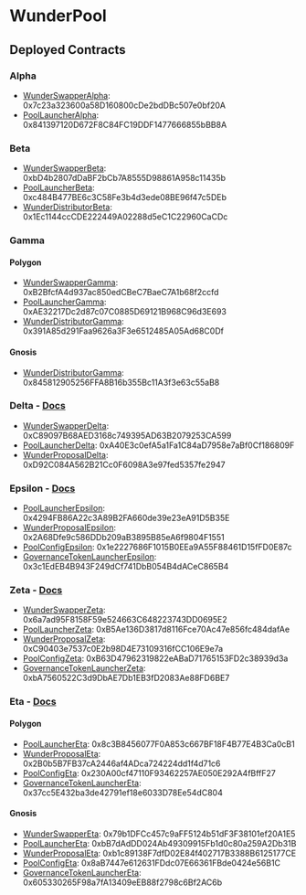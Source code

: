 # WunderPool

## Deployed Contracts

### Alpha

- [WunderSwapperAlpha](https://github.com/WunderPass/SmartContract-WunderPool/blob/master/contracts/alpha/WunderSwapperAlpha.sol): 0x7c23a323600a58D160800cDe2bdDBc507e0bf20A
- [PoolLauncherAlpha](https://github.com/WunderPass/SmartContract-WunderPool/blob/master/contracts/alpha/PoolLauncherAlpha.sol): 0x841397120D672F8C84FC19DDF1477666855bBB8A

### Beta

- [WunderSwapperBeta](https://github.com/WunderPass/SmartContract-WunderPool/blob/master/contracts/beta/WunderSwapperBeta.sol): 0xbD4b2807dDaBF2bCb7A8555D98861A958c11435b
- [PoolLauncherBeta](https://github.com/WunderPass/SmartContract-WunderPool/blob/master/contracts/beta/PoolLauncherBeta.sol): 0xc484B477BE6c3C58Fe3b4d3ede08BE96f47c5DEb
- [WunderDistributorBeta](https://github.com/WunderPass/SmartContract-WunderPool/blob/master/contracts/beta/WunderDistributorBeta.sol): 0x1Ec1144ccCDE222449A02288d5eC1C22960CaCDc

### Gamma

#### Polygon

- [WunderSwapperGamma](https://github.com/WunderPass/SmartContract-WunderPool/blob/master/contracts/gamma/WunderSwapperGamma.sol): 0xB2BfcfA4d937ac850edCBeC7BaeC7A1b68f2ccfd
- [PoolLauncherGamma](https://github.com/WunderPass/SmartContract-WunderPool/blob/master/contracts/gamma/PoolLauncherGamma.sol): 0xAE32217Dc2d87c07C0885D69121B968C96d3E693
- [WunderDistributorGamma](https://github.com/WunderPass/SmartContract-WunderPool/blob/master/contracts/beta/WunderDistributorGamma.sol): 0x391A85d291Faa9626a3F3e6512485A05Ad68C0Df

#### Gnosis

- [WunderDistributorGamma](https://github.com/WunderPass/SmartContract-WunderPool/blob/master/contracts/beta/WunderDistributorGamma.sol): 0x845812905256FFA8B16b355Bc11A3f3e63c55aB8

### Delta - [Docs](https://github.com/WunderPass/SmartContract-WunderPool/blob/master/DELTA.md)

- [WunderSwapperDelta](https://github.com/WunderPass/SmartContract-WunderPool/blob/master/contracts/delta/WunderSwapperDelta.sol): 0xC89097B68AED3168c749395AD63B2079253CA599
- [PoolLauncherDelta](https://github.com/WunderPass/SmartContract-WunderPool/blob/master/contracts/delta/PoolLauncherDelta.sol): 0xA40E3c0efA5a1Fa1C84aD7958e7aBf0Cf186809F
- [WunderProposalDelta](https://github.com/WunderPass/SmartContract-WunderPool/blob/master/contracts/delta/WunderProposalDelta.sol): 0xD92C084A562B21Cc0F6098A3e97fed5357fe2947

### Epsilon - [Docs](https://github.com/WunderPass/SmartContract-WunderPool/blob/master/EPSILON.md)

- [PoolLauncherEpsilon](https://github.com/WunderPass/SmartContract-WunderPool/blob/master/contracts/epsilon/PoolLauncherEpsilon.sol): 0x4294FB86A22c3A89B2FA660de39e23eA91D5B35E
- [WunderProposalEpsilon](https://github.com/WunderPass/SmartContract-WunderPool/blob/master/contracts/epsilon/WunderProposalEpsilon.sol): 0x2A68Dfe9c586DDb209aB3895B85eA6f9804F1551
- [PoolConfigEpsilon](https://github.com/WunderPass/SmartContract-WunderPool/blob/master/contracts/epsilon/PoolConfigEpsilon.sol): 0x1e2227686F1015B0EEa9A55F88461D15fFD0E87c
- [GovernanceTokenLauncherEpsilon](https://github.com/WunderPass/SmartContract-WunderPool/blob/master/contracts/epsilon/GovernanceTokenLauncherEpsilon.sol): 0x3c1EdEB4B943F249dCf741DbB054B4dACeC865B4

### Zeta - [Docs](https://github.com/WunderPass/SmartContract-WunderPool/blob/master/ZETA.md)

- [WunderSwapperZeta](https://github.com/WunderPass/SmartContract-WunderPool/blob/master/contracts/zeta/WunderSwapperZeta.sol): 0x6a7ad95F8158F59e524663C648223743DD0695E2
- [PoolLauncherZeta](https://github.com/WunderPass/SmartContract-WunderPool/blob/master/contracts/zeta/PoolLauncherZeta.sol): 0xB5Ae136D3817d8116Fce70Ac47e856fc484dafAe
- [WunderProposalZeta](https://github.com/WunderPass/SmartContract-WunderPool/blob/master/contracts/zeta/WunderProposalZeta.sol): 0xC90403e7537c0E2b98D4E73109316fCC106E9e7a
- [PoolConfigZeta](https://github.com/WunderPass/SmartContract-WunderPool/blob/master/contracts/zeta/PoolConfigZeta.sol): 0xB63D47962319822eABaD71765153FD2c38939d3a
- [GovernanceTokenLauncherZeta](https://github.com/WunderPass/SmartContract-WunderPool/blob/master/contracts/zeta/GovernanceTokenLauncherZeta.sol): 0xbA7560522C3d9DbAE7Db1EB3fD2083Ae88FD6BE7

### Eta - [Docs](https://github.com/WunderPass/SmartContract-WunderPool/blob/master/ETA.md)

#### Polygon

- [PoolLauncherEta](https://github.com/WunderPass/SmartContract-WunderPool/blob/master/contracts/eta/PoolLauncherEta.sol): 0x8c3B8456077F0A853c667BF18F4B77E4B3Ca0cB1
- [WunderProposalEta](https://github.com/WunderPass/SmartContract-WunderPool/blob/master/contracts/eta/WunderProposalEta.sol): 0x2B0b5B7FB37cA2446af4ADca724224dd1f4d71c6
- [PoolConfigEta](https://github.com/WunderPass/SmartContract-WunderPool/blob/master/contracts/eta/PoolConfigEta.sol): 0x230A00cf47110F93462257AE050E292A4fBffF27
- [GovernanceTokenLauncherEta](https://github.com/WunderPass/SmartContract-WunderPool/blob/master/contracts/eta/GovernanceTokenLauncherEta.sol): 0x37cc5E432ba3de42791ef18e6033D78Ee54dC804

#### Gnosis

- [WunderSwapperEta](https://github.com/WunderPass/SmartContract-WunderPool/blob/master/contracts/eta/WunderSwapperEta.sol): 0x79b1DFCc457c9aFF5124b51dF3F38101ef20A1E5
- [PoolLauncherEta](https://github.com/WunderPass/SmartContract-WunderPool/blob/master/contracts/eta/PoolLauncherEta.sol): 0xbB7dAdDD024Ab49309915Fb1d0c80a259A2Db31B
- [WunderProposalEta](https://github.com/WunderPass/SmartContract-WunderPool/blob/master/contracts/eta/WunderProposalEta.sol): 0xb1c89138F7dfD02E84f402717B3388B6125177CE
- [PoolConfigEta](https://github.com/WunderPass/SmartContract-WunderPool/blob/master/contracts/eta/PoolConfigEta.sol): 0x8aB7447e612631FDdc07E66361FBde0424e56B1C
- [GovernanceTokenLauncherEta](https://github.com/WunderPass/SmartContract-WunderPool/blob/master/contracts/eta/GovernanceTokenLauncherEta.sol): 0x605330265F98a7fA13409eEB88f2798c6Bf2AC6b
